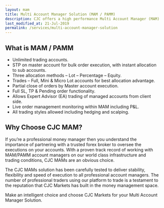 ```yaml
---
layout: mam
title: Multi Account Manager Solution (MAM / PAMM)
description: CJC offers a high performance Multi Account Manager (MAM) solution that can be customised to your need. With this MAM, the administrative side is taken care of by us, leaving you to excel in your trade management.
last_modified_at: 21-Jul-2019
permalink: /services/multi-account-manager-solution
---
```


## What is MAM / PAMM
- Unlimited trading accounts.
- STP on master account for bulk order execution, with instant allocation to sub accounts.
- Three allocation methods – Lot – Percentage – Equity.
- Trades – Full, Mini & Micro Lot accounts for best allocation advantage.
- Partial close of orders by Master account execution.
- Full SL, TP & Pending order functionality.
- Allows Expert Advisor (EA) trading of managed accounts from client side.
- Live order management monitoring within MAM including P&L.
- All trading styles allowed including hedging and scalping.

## Why Choose CJC MAM?
If you’re a professional money manager then you understand the importance of partnering with a trusted forex broker to oversee the executions on your accounts. With a proven track record of working with MAM/PAMM account managers on our world class infrastructure and trading conditions, CJC MAMs are an obvious choice.

The CJC MAMs solution has been carefully tested to deliver stability, flexibility and speed of execution to all professional account managers. The number of professional traders using our platform to trade is a testament to the reputation that CJC Markets has built in the money management space.

Make an intelligent choice and choose CJC Markets for your Multi Account Manager Solution.